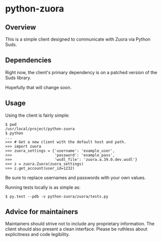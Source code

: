 python-zuora
============

Overview
--------
This is a simple client designed to communicate with Zuora via Python Suds.

Dependencies
------------
Right now, the client's primary dependency is on a patched version of
the Suds library.

Hopefully that will change soon.

Usage
-----
Using the client is fairly simple:

    $ pwd
    /usr/local/project/python-zuora
    $ python
    ...
    >>> # Get a new client with the default host and path.
    >>> import zuora
    >>> zuora_settings = {'username': 'example_user',
    >>>                   'password': 'example_pass',
    >>>                   'wsdl_file': 'zuora.a.39.0.dev.wsdl'}
    >>> z = zuora.Zuora(zuora_settings)
    >>> z.get_account(user_id=1232)

Be sure to replace usernames and passwords with your own values.

Running tests locally is as simple as:

    $ py.test --pdb -v python-zuora/zuora/tests.py

Advice for maintainers
----------------------
Maintainers should strive not to include any proprietary information. The client
should also present a clean interface. Please be ruthless about explicitness and
code legibility.
